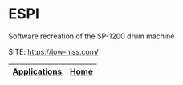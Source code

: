# ESPI
 
 Software recreation of the SP-1200 drum machine
 
 SITE: https://low-hiss.com/

 | [Applications](https://portable-linux-apps.github.io/apps.html) | [Home](https://portable-linux-apps.github.io)
 | --- | --- |
